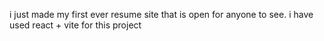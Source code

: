 i just made my first ever resume site that is open for anyone to see. 
i have used react + vite for this project

